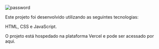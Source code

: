 ![password](https://github.com/murillonunes1/passwordgenerator/assets/123185990/eb77887c-1375-4b35-8eef-2fac11b97b91)

Este projeto foi desenvolvido utilizando as seguintes tecnologias:

HTML, CSS e JavaScript.

O projeto está hospedado na plataforma Vercel e pode ser acessado por aqui.
